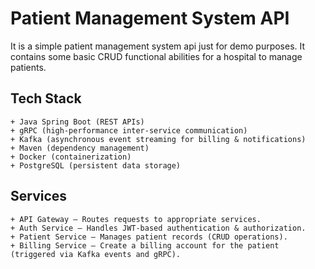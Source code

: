 # Patient Management System API
It is a simple patient management system api just for demo purposes. It contains some basic CRUD functional abilities for a hospital to manage patients.

## Tech Stack
    + Java Spring Boot (REST APIs)
    + gRPC (high-performance inter-service communication)
    + Kafka (asynchronous event streaming for billing & notifications)
    + Maven (dependency management)
    + Docker (containerization)
    + PostgreSQL (persistent data storage)

## Services
    + API Gateway – Routes requests to appropriate services.
    + Auth Service – Handles JWT-based authentication & authorization.
    + Patient Service – Manages patient records (CRUD operations).
    + Billing Service – Create a billing account for the patient (triggered via Kafka events and gRPC).
